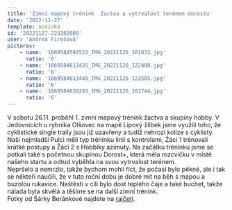 ```yaml
---
title: 'Zimní mapový trénink  žactva a vytrvalost terénem dorostu'
date: '2022-11-27'
template: novinka
id: '20221127-223202000'
user: 'Andrea Firešová'
pictures:
    - name: '1669584593522_IMG_20221126_101832.jpg'
      ratio: '6'
    - name: '1669584613435_IMG_20221126_122408.jpg'
      ratio: '6'
    - name: '1669584613440_IMG_20221126_123505.jpg'
      ratio: '6'
    - name: '1669584630293_IMG_20221126_101744.jpg'
      ratio: '6'
---
```

V sobotu 26.11. proběhl 1. zimní mapový trénink žactva a skupiny hobby. V Jedovnicích u rybníka Olšovec na mapě Lipový žlíbek jsme využili toho, že cyklistické single traily jsou již uzavřeny a tudíž nehrozí kolize s cyklisty. Naši nejmladší Pulci měli typ tréninku linii s kontrolami, Žáci 1 trénovali krátké postupy a Žáci 2 s Hobbíky azimuty. Na začátku tréninku jsme se potkali také s početnou skupinou Dorost+, která měla rozcvičku v místě našeho startu a odtud vyběhla na svou vytrvalost terénem.  
Nepršelo a nemrzlo, takže bychom mohli říct, že počasí bylo pěkné, ale i tak se někteří naučili, že v tuto roční dobu je dobré mít na běh s mapou a buzolou rukavice. Naštěstí v cíli bylo dost teplého čaje a také buchet, takže nálada byla skvělá a těšíme se na další zimní trénink.  
Fotky od Šárky Beránkové najdete na [rajčeti](https://skzabovresky.rajce.idnes.cz/Mapovy_trenink_zactva_-_Jedovnice).
